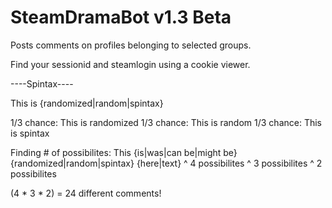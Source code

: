 SteamDramaBot v1.3 Beta
=============
Posts comments on profiles belonging to selected groups.

Find your sessionid and steamlogin using a cookie viewer.


----Spintax----

This is {randomized|random|spintax}

1/3 chance: This is randomized
1/3 chance: This is random
1/3 chance: This is spintax

Finding # of possibilites:
This {is|was|can be|might be} {randomized|random|spintax} {here|text}
        ^ 4 possibilites           ^ 3 possibilites        ^ 2 possibilites
        
(4 * 3 * 2) = 24 different comments!
